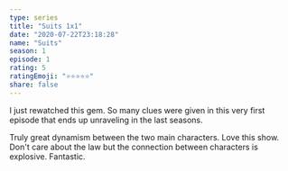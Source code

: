 ```yaml
---
type: series
title: "Suits 1x1"
date: "2020-07-22T23:18:28"
name: "Suits"
season: 1
episode: 1
rating: 5
ratingEmoji: "⭐️⭐️⭐️⭐️⭐️"
share: false
---
```


I just rewatched this gem. So many clues were given in this very first episode that ends up unraveling in the last seasons.

Truly great dynamism between the two main characters. Love this show. Don't care about the law but the connection between characters is explosive. Fantastic.
